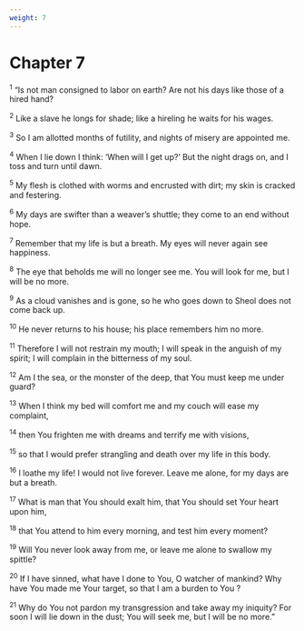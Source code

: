 ```yaml
---
weight: 7
---
```


# Chapter 7

<sup>1</sup> “Is not man consigned to labor on earth? Are not his days like those of a hired hand? 

<sup>2</sup> Like a slave he longs for shade; like a hireling he waits for his wages. 

<sup>3</sup> So I am allotted months of futility, and nights of misery are appointed me. 

<sup>4</sup> When I lie down I think: ‘When will I get up?’ But the night drags on, and I toss and turn until dawn. 

<sup>5</sup> My flesh is clothed with worms and encrusted with dirt; my skin is cracked and festering. 

<sup>6</sup> My days are swifter than a weaver’s shuttle; they come to an end without hope. 

<sup>7</sup> Remember that my life is but a breath. My eyes will never again see happiness. 

<sup>8</sup> The eye that beholds me will no longer see me. You will look for me, but I will be no more. 

<sup>9</sup> As a cloud vanishes and is gone, so he who goes down to Sheol does not come back up. 

<sup>10</sup> He never returns to his house; his place remembers him no more. 

<sup>11</sup> Therefore I will not restrain my mouth; I will speak in the anguish of my spirit; I will complain in the bitterness of my soul. 

<sup>12</sup> Am I the sea, or the monster of the deep, that You must keep me under guard? 

<sup>13</sup> When I think my bed will comfort me and my couch will ease my complaint, 

<sup>14</sup> then You frighten me with dreams and terrify me with visions, 

<sup>15</sup> so that I would prefer strangling and death over my life in this body. 

<sup>16</sup> I loathe my life! I would not live forever. Leave me alone, for my days are but a breath. 

<sup>17</sup> What is man that You should exalt him, that You should set Your heart upon him, 

<sup>18</sup> that You attend to him every morning, and test him every moment? 

<sup>19</sup> Will You never look away from me, or leave me alone to swallow my spittle? 

<sup>20</sup> If I have sinned, what have I done to You, O watcher of mankind? Why have You made me Your target, so that I am a burden to You ? 

<sup>21</sup> Why do You not pardon my transgression and take away my iniquity? For soon I will lie down in the dust; You will seek me, but I will be no more.” 


